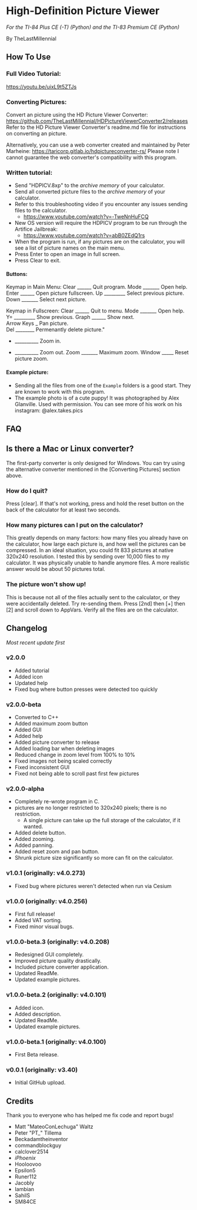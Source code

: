 # High-Definition Picture Viewer
*For the TI-84 Plus CE (-T) (Python) and the TI-83 Premium CE (Python)*

By TheLastMillennial

## How To Use

### Full Video Tutorial:
https://youtu.be/uixL9t5ZTJs

### Converting Pictures:
Convert an picture using the HD Picture Viewer Converter: https://github.com/TheLastMillennial/HDPictureViewerConverter2/releases
Refer to the HD Picture Viewer Converter's readme.md file for instructions on converting an picture. 

Alternatively, you can use a web converter created and maintained by Peter Marheine: https://taricorp.gitlab.io/hdpictureconverter-rs/
Please note I cannot guarantee the web converter's compatibility with this program.

### Written tutorial:
- Send "HDPICV.8xp" to the *archive memory* of your calculator.
- Send all converted picture files to the *archive memory* of your calculator.
- Refer to this troubleshooting video if you encounter any issues sending files to the calculator.
  - https://www.youtube.com/watch?v=-TweNnHuFCQ
- New OS version will require the HDPICV program to be run through the Artifice Jailbreak:
  - https://www.youtube.com/watch?v=abB0ZEdQ1rs
- When the program is run, if any pictures are on the calculator, you will see a list of picture names on the main menu.
- Press Enter to open an image in full screen.
- Press Clear to exit.

#### Buttons:
Keymap in Main Menu:
Clear ______ Quit program.
Mode _______ Open help.
Enter ______ Open picture fullscreen.
Up _________ Select previous picture.
Down _______ Select next picture.

Keymap in Fullscreen:
Clear ______ Quit to menu.
Mode _______ Open help.
Y= _________ Show previous.
Graph ______ Show next.    
Arrow Keys _ Pan picture.    
Del ________ Permenantly delete picture."
+ __________ Zoom in. 
- __________ Zoom out.
Zoom _______ Maximum zoom.
Window _____ Reset picture zoom.

#### Example picture:
- Sending all the files from one of the `Example` folders is a good start. They are known to work with this program.
- The example photo is of a cute puppy! It was photographed by Alex Glanville. Used with permission. You can see more of his work on his instagram: @alex.takes.pics

## FAQ

## Is there a Mac or Linux converter?
The first-party converter is only designed for Windows. You can try using the alternative converter mentioned in the [Converting Pictures] section above.

### How do I quit?
Press [clear]. If that's not working, press and hold the reset button on the back of the calculator for at least two seconds.

### How many pictures can I put on the calculator?
This greatly depends on many factors: how many files you already have on the calculator, how large each picture is, and how well the pictures can be compressed. In an ideal situation, you could fit 833 pictures at native 320x240 resolution. I tested this by sending over 10,000 files to my calculator. It was physically unable to handle anymore files. A more realistic answer would be about 50 pictures total.

### The picture won't show up!
This is because not all of the files actually sent to the calculator, or they were accidentally deleted. Try re-sending them. Press [2nd] then [+] then [2] and scroll down to AppVars. Verify all the files are on the calculator.

## Changelog
*Most recent update first*

### v2.0.0
- Added tutorial
- Added icon
- Updated help
- Fixed bug where button presses were detected too quickly

### v2.0.0-beta
- Converted to C++
- Added maximum zoom button
- Added GUI
- Added help
- Added picture converter to release
- Added loading bar when deleting images
- Reduced change in zoom level from 100% to 10%
- Fixed images not being scaled correctly
- Fixed inconsistent GUI
- Fixed not being able to scroll past first few pictures

### v2.0.0-alpha
- Completely re-wrote program in C.
- pictures are no longer restricted to 320x240 pixels; there is no restriction.
  - A single picture can take up the full storage of the calculator, if it wanted.
- Added delete button.
- Added zooming.
- Added panning.
- Added reset zoom and pan button.
- Shrunk picture size significantly so more can fit on the calculator.

### v1.0.1 (originally: v4.0.273)
- Fixed bug where pictures weren't detected when run via Cesium

### v1.0.0 (originally: v4.0.256)
- First full release!
- Added VAT sorting.
- Fixed minor visual bugs.

### v1.0.0-beta.3 (originally: v4.0.208)
- Redesigned GUI completely.
- Improved picture quality drastically.
- Included picture converter application.
- Updated ReadMe.
- Updated example pictures.

### v1.0.0-beta.2 (originally: v4.0.101)
- Added icon.
- Added description.
- Updated ReadMe.
- Updated example pictures.

### v1.0.0-beta.1 (originally: v4.0.100)
- First Beta release.

### v0.0.1 (originally: v3.40)
- Initial GitHub upload.

## Credits
Thank you to everyone who has helped me fix code and report bugs! 

- Matt "MateoConLechuga" Waltz
- Peter "PT_" Tillema
- Beckadamtheinventor
- commandblockguy
- calclover2514
- _iPhoenix_
- Hooloovoo
- Epsilon5
- Runer112
- Jacobly
- Iambian
- SahilS
- SM84CE
